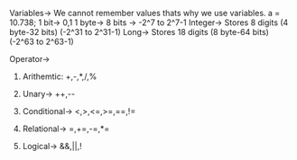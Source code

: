 Variables->
We cannot remember values thats why we use variables.
a = 10.738; 
1 bit-> 0,1
1 byte-> 8 bits -> -2^7 to 2^7-1
Integer-> Stores 8 digits (4 byte-32 bits) (-2^31 to 2^31-1)
Long-> Stores 18 digits (8 byte-64 bits) (-2^63 to 2^63-1)


Operator->
1. Arithemtic: +,-,*,/,%

2. Unary-> ++,--

3. Conditional-> <,>,<=,>=,==,!=

4. Relational-> =,+=,-=,*=

5. Logical-> &&,||,!